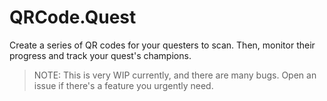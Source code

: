 # QRCode.Quest

Create a series of QR codes for your questers to scan. Then, monitor their progress and track your quest's champions.

> NOTE: This is very WIP currently, and there are many bugs. Open an issue if there's a feature you urgently need.
